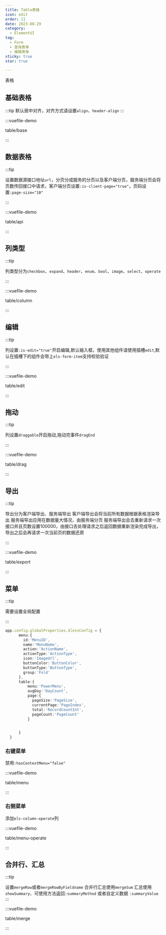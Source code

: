 ```yaml
---
title: Table表格
icon: edit
order: 11
date: 2023-08-29
category:
  - ElementUI
tag:
  - Form
  - 查询表单
  - 编辑表单
sticky: true
star: true

---
```


表格




## 基础表格

:::tip
默认居中对齐，对齐方式请设置<code>align</code>、<code>header-align</code>
:::

:::vuefile-demo

table/base

:::

## 数据表格

:::tip

设置数据源接口地址<code>url</code>，分页分成服务的分页以及客户端分页，服务端分页会将页数传回接口中请求，客户端分页设置<code>:is-client-page="true"</code>，页码设置<code>:page-size="10"</code>

:::

:::vuefile-demo

table/api

:::

## 列类型

:::tip

列类型分为<code>checkbox</code>、<code>expand</code>、<code>header</code>、<code>enum</code>、<code>bool</code>、<code>image</code>、<code>select</code>、<code>operate</code>

:::

:::vuefile-demo

table/column

:::


## 编辑

:::tip

列设置<code>:is-edit="true"</code>开启编辑,默认输入框，使用其他组件请使用插槽<code>edit</code>,默认在插槽下的组件会带上<code>els-form-item</code>支持校验验证

:::

:::vuefile-demo

table/edit

:::

## 拖动

:::tip

列设置<code>draggable</code>开启拖动,拖动完事件<code>dragEnd</code>

:::

:::vuefile-demo

table/drag

:::

## 导出

:::tip

导出分为客户端导出、服务端导出
客户端导出会将当前所有数据根据表格渲染导出
服务端导出应用在数据量大情况，由服务端分页
服务端导出会去重新请求一次接口并且页数设置100000，由接口去处理请求之后返回数据重新渲染完成导出，导出之后会再请求一次当前页的数据还原

:::

:::vuefile-demo

table/export

:::

## 菜单

:::tip

需要设置全局配置

:::

```ts
app.config.globalProperties.$lessConfig = {
      menu:{
        id:'MenuID',
        name:'MenuName',
        action:'ActionName',
        actionType:'ActionType',
        icon:'ImageUrl',
        buttonColor:'ButtonColor',
        buttonType:'ButtonType',
        group:'Fold'
      },
      table:{
          menu:'PowerMenu',
          avgDay:'DayCount',
          page:{
            pageSize:'PageSize',
            currentPage:'PageIndex',
            total:'RecordCountInt',
            pageCount:'PageCount'
          }

          
      }
  }
```
### 右键菜单

禁用<code>:hasContextMenu="false"</code>

:::vuefile-demo

table/menu

:::

### 右侧菜单 

添加<code>els-column-operate</code>列

:::vuefile-demo

table/menu-operate

:::


## 合并行、汇总

:::tip

设置<code>mergeRow</code>或者<code>mergeRowByFieldname</code>
合并行汇总使用<code>mergeSum</code>
汇总使用<code>showSummary</code>、可使用方法返回<code>:summaryMethod</code> 或者自定义数据 <code>:summaryValue</code>
:::

:::vuefile-demo

table/merge

:::

